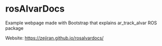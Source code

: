 # rosAlvarDocs
Example webpage made with Bootstrap that explains ar_track_alvar ROS package

Website: https://zejiran.github.io/rosalvardocs/
